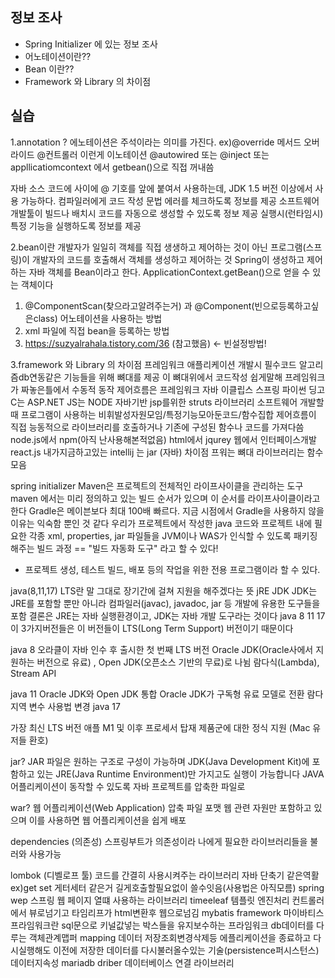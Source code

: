 ## 정보 조사

- Spring Initializer 에 있는 정보 조사
- 어노테이션이란??
- Bean 이란??
- Framework 와 Library 의 차이점

## 실습
1.annotation ?
에노테이션은 주석이라는 의미를 가진다.
ex)@override 메서드 오버라이드
@컨트롤러 이런게 이노테이션 @autowired 또는
@inject 또는 appllicatiomcontext 에서 getbean()으로 직접 꺼내씀

자바 소스 코드에 사이에 @ 기호를 앞에 붙여서 사용하는데, 
JDK 1.5 버전 이상에서 사용 가능하다.
컴파일러에게 코드 작성 문법 에러를 체크하도록 정보를 제공
소프트웨어 개발툴이 빌드나 배치시 코드를 자동으로 생성할 수 있도록 정보 제공
실행시(런타임시)특정 기능을 실행하도록 정보를 제공

2.bean이란
개발자가 일일히 객체를 직접 생생하고 제어하는 것이 아닌
프로그램(스프링)이 개발자의 코드를 호출해서 객체를 생성하고 제어하는 것
Spring이 생성하고 제어하는 자바 객체를 Bean이라고 한다.
ApplicationContext.getBean()으로 얻을 수 있는 객체이다
1. @ComponentScan(찾으라고알려주는거) 과
@Component(빈으로등록하고싶은class) 어노테이션을 사용하는 방법
2. xml 파일에 직접 bean을 등록하는 방법
3. https://suzyalrahala.tistory.com/36 (참고했음) <- 빈설정방법!

3.framework 와 Library 의 차이점
프레임워크
애플리케이션 개발시 필수코드 알고리즘db연동같은 기능들을 위해
뼈대를 제공 이 뼈대위에서 코드작성
쉽게말해 프레임워크가 짜놓은틀에서 수동적 동작 제어흐름은 프레임워크
자바 이클립스 스프링
파이썬 딩고
C는 ASP.NET
JS는 NODE
자바기반 jsp를위한 struts
라이브러리
소프트웨어 개발할때 프로그램이 사용하는 비휘발성자원모임/특정기능모아둔코드/함수집합
제어흐름이 직접 능동적으로 라이브러리를 호출하거나 기존에
구성된 함수나 코드를 가져다씀
node.js에서 npm(아직 난사용해본적없음)
html에서 jqurey
웹에서 인터페이스개발react.js
내가지금하고있는 intellij 는 jar (자바)
차이점
프워는 뼈대 라이브러리는 함수모음

spring initializer
Maven은 프로젝트의 전체적인 라이프사이클을 관리하는 도구
maven 에서는 미리 정의하고 있는 빌드 순서가 있으며 이 순서를 라이프사이클이라고 한다
Gradle은 메이븐보다 최대 100배 빠르다.
지금 시점에서 Gradle을 사용하지 않을 이유는 익숙함 뿐인 것 같다
우리가 프로젝트에서 작성한 java 코드와 프로젝트 내에 필요한 각종 xml, properties, jar 파일들을 
JVM이나 WAS가 인식할 수 있도록 패키징 해주는 빌드 과정 == "빌드 자동화 도구" 라고 할 수 있다!

- 프로젝트 생성, 테스트 빌드, 배포 등의 작업을 위한 전용 프로그램이라 할 수 있다.

java(8,11,17)
LTS란 말 그대로 장기간에 걸쳐 지원을 해주겠다는 뜻
jRE JDK
JDK는 JRE를 포함할 뿐만 아니라 컴파일러(javac), javadoc, jar 등 개발에 유용한 도구들을 포함
결론은 JRE는 자바 실행환경이고, JDK는 자바 개발 도구라는 것이다
java 8 11 17 이 3가지버전들은 이 버전들이 LTS(Long Term Support) 버전이기 때문이다

java 8
오라클이 자바 인수 후 출시한 첫 번째 LTS 버전
Oracle JDK(Oracle사에서 지원하는 버전으로 유료) , Open JDK(오픈소스 기반의 무료)로 나뉨
람다식(Lambda), Stream API

java 11
Oracle JDK와 Open JDK 통합
Oracle JDK가 구독형 유료 모델로 전환
람다 지역 변수 사용법 변경
java 17

가장 최신 LTS 버전
애플 M1 및 이후 프로세서 탑재 제품군에 대한 정식 지원 (Mac 유저들 환호)

jar?
JAR 파일은 원하는 구조로 구성이 가능하며 JDK(Java Development Kit)에 
포함하고 있는 JRE(Java Runtime Environment)만 가지고도 실행이 가능합니다
JAVA 어플리케이션이 동작할 수 있도록 자바 프로젝트를 압축한 파일로

war?
웹 어플리케이션(Web Application) 압축 파일 포맷
웹 관련 자원만 포함하고 있으며 이를 사용하면 웹 어플리케이션을 쉽게 배포

dependencies (의존성)
스프링부트가 의존성이라 나에게 필요한 라이브러리들을 불러와 사용가능

lombok (디벨로프 툴)
코드를 간결히 사용시켜주는 라이브러리
자바 단축기 같은역활 ex)get set 게터세터 같은거 길게호출할필요없이
쓸수잇음(사용법은 아직모름)
spring wep
스프링 웹 페이지 열떄 사용하는 라이브러리
timeeleaf 템플릿 엔진처리
컨트롤러에서 뷰로넘기고 타임리프가 html변환후 웹으로넘김
mybatis framework
마이바티스 프라임워크란
sql문으로 키널값넣는 박스들을 유지보수하는 프라임워크
db데이터를 다루는 객체관계맵퍼 mapping
데이터 저장조회변경삭제등 에플리케이션을 종료하고 다시실행해도
이전에 저장한 데이터를 다시불러올수있는 기술(persistence퍼시스턴스)데이터지속성
mariadb driber
데이터베이스 연결 라이브러리
